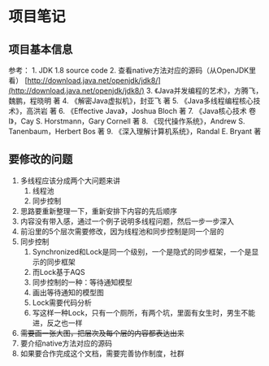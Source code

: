 # 项目笔记

## 项目基本信息

参考： 1. JDK 1.8 source code 2. 查看native方法对应的源码（从OpenJDK里看） [http://download.java.net/openjdk/jdk8/](http://download.java.net/openjdk/jdk8/) 3. 《Java并发编程的艺术》，方腾飞，魏鹏，程晓明 著 4. 《解密Java虚拟机》，封亚飞 著 5. 《Java多线程编程核心技术》，高洪岩 著 6. 《Effective Java》，Joshua Bloch 著 7. 《Java核心技术 卷I》，Cay S. Horstmann，Gary Cornell 著 8. 《现代操作系统》，Andrew S. Tanenbaum，Herbert Bos 著 9. 《深入理解计算机系统》，Randal E. Bryant 著

## 要修改的问题

1. 多线程应该分成两个大问题来讲
   1. 线程池
   2. 同步控制
2. 思路要重新整理一下，重新安排下内容的先后顺序
3. 内容没有带入感，通过一个例子说明多线程问题，然后一步一步深入
4. 前沿里的5个层次需要修改，因为线程池和同步控制是同一个层的
5. 同步控制
   1. Synchronized和Lock是同一个级别，一个是隐式的同步框架，一个是显示的同步框架
   2. 而Lock基于AQS
   3. 同步控制的一种：等待通知模型
   4. 画出等待通知的模型图
   5. Lock需要代码分析
   6. 写这样一种Lock，只有一个厕所，有两个坑，里面有女生时，男生不能进，反之也一样
6. ~~需要画一张大图，把层次及每个层的内容都表达出来~~
7. 要介绍native方法对应的源码
8. 如果要合作完成这个文档，需要完善协作制度，社群

